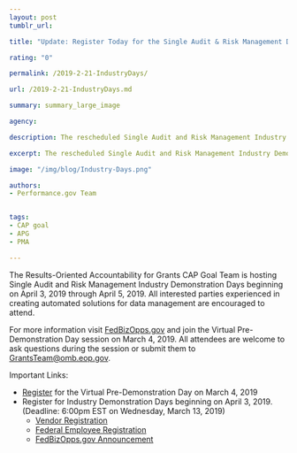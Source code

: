 ```yaml
---
layout: post
tumblr_url:

title: "Update: Register Today for the Single Audit & Risk Management Demo Days!"

rating: "0"

permalink: /2019-2-21-IndustryDays/

url: /2019-2-21-IndustryDays.md

summary: summary_large_image

agency:

description: The rescheduled Single Audit and Risk Management Industry Demonstration Days  begin April 3, 2019.

excerpt: The rescheduled Single Audit and Risk Management Industry Demonstration Days  begin April 3, 2019.

image: "/img/blog/Industry-Days.png"

authors:
- Performance.gov Team


tags:
- CAP goal
- APG
- PMA

---
```

The Results-Oriented Accountability for Grants CAP Goal Team is hosting Single Audit and Risk Management Industry Demonstration
Days beginning on April 3, 2019 through April 5, 2019. All interested parties experienced in creating automated solutions for
data management are encouraged to attend.

For more information visit [FedBizOpps.gov](https://www.fbo.gov/index.php?s=opportunity&mode=form&id=08943a6b0f93b40afab0bce207edcbe3&tab=core&_cview=1) and join the Virtual Pre-Demonstration Day session on March 4, 2019. All attendees are
welcome to ask questions during the session or submit them to GrantsTeam@omb.eop.gov.

Important Links:

* [Register](https://www.eventbrite.com/e/grants-single-audit-and-risk-mgmt-virtual-pre-demonstration-conference-tickets-52866219285) for the Virtual Pre-Demonstration Day on March 4, 2019
* Register for Industry Demonstration Days beginning on April 3, 2019. (Deadline: 6:00pm EST on Wednesday, March 13, 2019)
  * [Vendor Registration](https://www.eventbrite.com/e/grants-single-audit-and-risk-mgmt-industry-demonstration-days-vendor-signup-tickets-53749926477)
  * [Federal Employee Registration](https://www.eventbrite.com/e/grants-single-audit-and-risk-mgmt-industry-demonstration-days-registration-tickets-52866314570)
  * [FedBizOpps.gov Announcement](https://www.fbo.gov/index.php?s=opportunity&mode=form&id=08943a6b0f93b40afab0bce207edcbe3&tab=core&_cview=1)
